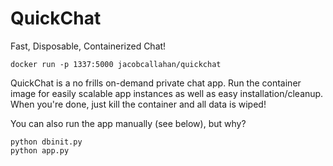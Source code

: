 QuickChat
=========

Fast, Disposable, Containerized Chat!
```
docker run -p 1337:5000 jacobcallahan/quickchat
```
QuickChat is a no frills on-demand private chat app.
Run the container image for easily scalable app instances
 as well as easy installation/cleanup.
When you're done, just kill the container and all data is wiped!

You can also run the app manually (see below), but why?
```
python dbinit.py
python app.py
```
